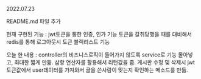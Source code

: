 2022.07.23

README.md 파일 추가

현재 구현된 기능 : 
jwt토큰을 통한 인증, 인가 기능
토큰을 갈취당했을 때를 대비해서 redis를 통해 로그아웃시 토큰 블랙리스트 기능

오늘 한 내용 :
controller의 비즈니스로직이 들어가지 않도록 service로 기능 몰아넣고, 최대한 짧게 만듦.
삼항 연산자를 활용해서 리턴값을 줌.
게시판 수정 및 삭제시 jwt토큰값에서 user데이터를 가져와서 글을 쓴사람이 맞는지 확인하는 메소드를 만듦.
